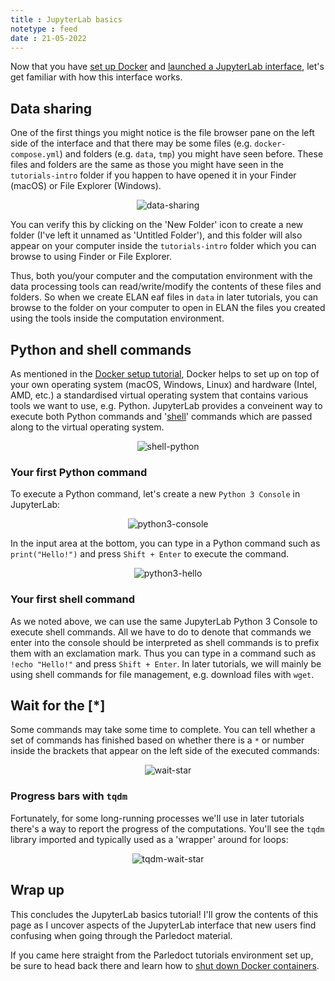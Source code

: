 ```yaml
---
title : JupyterLab basics
notetype : feed
date : 21-05-2022
---
```


Now that you have [set up Docker](environment-setup-with-docker) and [launched a JupyterLab interface](parledoct-tutorials-environment), let's get familiar with how this interface works.

## Data sharing

One of the first things you might notice is the file browser pane on the left side of the interface and that there may be some files (e.g. `docker-compose.yml`) and folders (e.g. `data`, `tmp`) you might have seen before. These files and folders are the same as those you might have seen in the `tutorials-intro` folder if you happen to have opened it in your Finder (macOS) or File Explorer (Windows).

<p style="text-align:center">
    <img alt="data-sharing" src="https://user-images.githubusercontent.com/9938298/169670857-338e7d0d-8391-445d-90e1-6448a84ee26f.png">
</p>

You can verify this by clicking on the 'New Folder' icon to create a new folder (I've left it unnamed as 'Untitled Folder'), and this folder will also appear on your computer inside the `tutorials-intro` folder which you can browse to using Finder or File Explorer.

Thus, both you/your computer and the computation environment with the data processing tools can read/write/modify the contents of these files and folders. So when we create ELAN eaf files in `data` in later tutorials, you can browse to the folder on your computer to open in ELAN the files you created using the tools inside the computation environment.

## Python and shell commands

As mentioned in the [Docker setup tutorial](environment-setup-with-docker), Docker helps to set up on top of your own operating system (macOS, Windows, Linux) and hardware (Intel, AMD, etc.) a standardised virtual operating system that contains various tools we want to use, e.g. Python.
JupyterLab provides a conveinent way to execute both Python commands and '[shell](https://datacarpentry.org/shell-genomics/01-introduction/)' commands which are passed along to the virtual operating system.

<p style="text-align:center">
    <img alt="shell-python" src="https://user-images.githubusercontent.com/9938298/169671681-5e3106ad-bd48-4580-99b5-22e6c545529d.png">
</p>

### Your first Python command

To execute a Python command, let's create a new `Python 3 Console` in JupyterLab:

<p style="text-align:center">
    <img alt="python3-console" src="https://user-images.githubusercontent.com/9938298/169671440-79d010d4-d9bc-47cd-b150-b98d32d802cb.png">
</p>

In the input area at the bottom, you can type in a Python command such as `print("Hello!")` and press `Shift + Enter` to execute the command.

<p style="text-align:center">
    <img alt="python3-hello" src="https://user-images.githubusercontent.com/9938298/169671555-6f44c5e7-9148-438a-85ff-f22bbe172ca1.png">
</p>

### Your first shell command

As we noted above, we can use the same JupyterLab Python 3 Console to execute shell commands. All we have to do to denote that commands we enter into the console should be interpreted as shell commands is to prefix them with an exclamation mark. Thus you can type in a command such as `!echo "Hello!"` and press `Shift + Enter`. In later tutorials, we will mainly be using shell commands for file management, e.g. download files with `wget`.

## Wait for the [*]

Some commands may take some time to complete. You can tell whether a set of commands has finished based on whether there is a `*` or number inside the brackets that appear on the left side of the executed commands:

<p style="text-align:center">
    <img alt="wait-star" src="https://user-images.githubusercontent.com/9938298/169709306-248f3a73-4764-4556-8c4b-75b2e10ea658.png">
</p>

### Progress bars with `tqdm`

Fortunately, for some long-running processes we'll use in later tutorials there's a way to report the progress of the computations. You'll see the `tqdm` library imported and typically used as a 'wrapper' around for loops:

<p style="text-align:center">
    <img alt="tqdm-wait-star" src="https://user-images.githubusercontent.com/9938298/169709465-30f9ef1f-0091-44af-b8d5-1ab2ffe1ff95.png">
</p>

## Wrap up

This concludes the JupyterLab basics tutorial! I'll grow the contents of this page as I uncover aspects of the JupyterLab interface that new users find confusing when going through the Parledoct material. 

If you came here straight from the Parledoct tutorials environment set up, be sure to head back there and learn how to [shut down Docker containers](parledoct-tutorials-environment#shut-down-environment).
